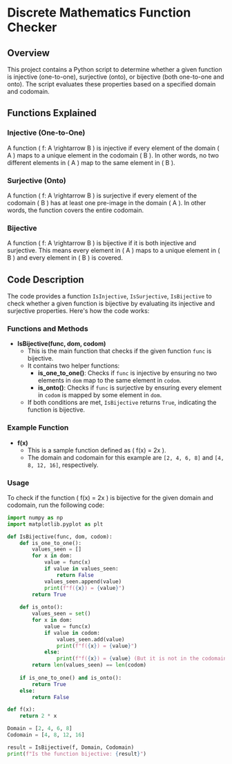 # Discrete Mathematics Function Checker

## Overview

This project contains a Python script to determine whether a given function is injective (one-to-one), surjective (onto), or bijective (both one-to-one and onto). The script evaluates these properties based on a specified domain and codomain.

## Functions Explained

### Injective (One-to-One)

A function \( f: A \rightarrow B \) is injective if every element of the domain \( A \) maps to a unique element in the codomain \( B \). In other words, no two different elements in \( A \) map to the same element in \( B \).

### Surjective (Onto)

A function \( f: A \rightarrow B \) is surjective if every element of the codomain \( B \) has at least one pre-image in the domain \( A \). In other words, the function covers the entire codomain.

### Bijective

A function \( f: A \rightarrow B \) is bijective if it is both injective and surjective. This means every element in \( A \) maps to a unique element in \( B \) and every element in \( B \) is covered.

## Code Description

The code provides a function `IsInjective`, `IsSurjective`, `IsBijective` to check whether a given function is bijective by evaluating its injective and surjective properties. Here's how the code works:

### Functions and Methods

- **IsBijective(func, dom, codom)**
  - This is the main function that checks if the given function `func` is bijective.
  - It contains two helper functions:
    - **is_one_to_one()**: Checks if `func` is injective by ensuring no two elements in `dom` map to the same element in `codom`.
    - **is_onto()**: Checks if `func` is surjective by ensuring every element in `codom` is mapped by some element in `dom`.
  - If both conditions are met, `IsBijective` returns `True`, indicating the function is bijective.

### Example Function

- **f(x)**
  - This is a sample function defined as \( f(x) = 2x \).
  - The domain and codomain for this example are `[2, 4, 6, 8]` and `[4, 8, 12, 16]`, respectively.

### Usage

To check if the function \( f(x) = 2x \) is bijective for the given domain and codomain, run the following code:

```python
import numpy as np
import matplotlib.pyplot as plt

def IsBijective(func, dom, codom):
    def is_one_to_one():
        values_seen = []
        for x in dom:
            value = func(x)
            if value in values_seen:
                return False
            values_seen.append(value)
            print(f"f({x}) = {value}")
        return True
    
    def is_onto():
        values_seen = set()
        for x in dom:
            value = func(x)
            if value in codom:
                values_seen.add(value)
                print(f"f({x}) = {value}")
            else:
                print(f"f({x}) = {value} (But it is not in the codomain)")
        return len(values_seen) == len(codom)
    
    if is_one_to_one() and is_onto():
        return True
    else:
        return False

def f(x):
    return 2 * x

Domain = [2, 4, 6, 8]
Codomain = [4, 8, 12, 16]

result = IsBijective(f, Domain, Codomain)
print(f"Is the function bijective: {result}")
